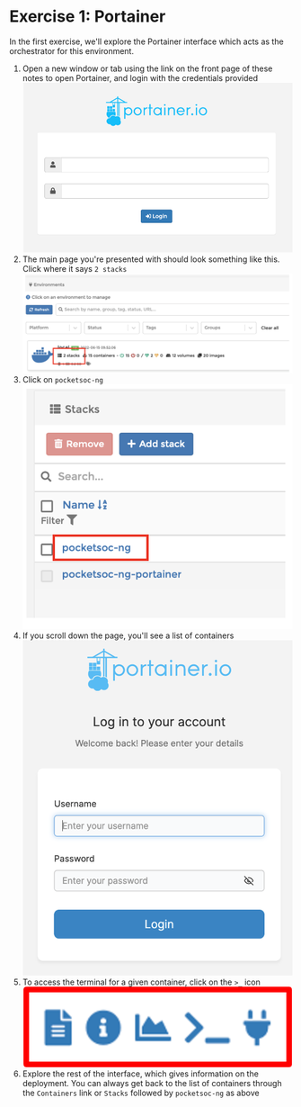 # Exercise 1: Portainer

In the first exercise, we'll explore the Portainer interface which acts as the orchestrator for this environment. 

1. Open a new window or tab using the link on the front page of these notes to open Portainer, and login with the credentials provided
![Portainer login](images/portainer_1.png)
2. The main page you're presented with should look something like this. Click where it says `2 stacks`
![Portainer main page](images/portainer_2.png)
3. Click on `pocketsoc-ng`
![Portainer pocketsoc-ng](images/portainer_3.png)
4. If you scroll down the page, you'll see a list of containers
![Portainer pocketsoc-ng](images/portainer_4.png)
5. To access the terminal for a given container, click on the `>_` icon
![Portainer pocketsoc-ng](images/portainer_5.png)
6. Explore the rest of the interface, which gives information on the deployment. You can always get back to the list of containers through the `Containers` link or `Stacks` followed by `pocketsoc-ng` as above



